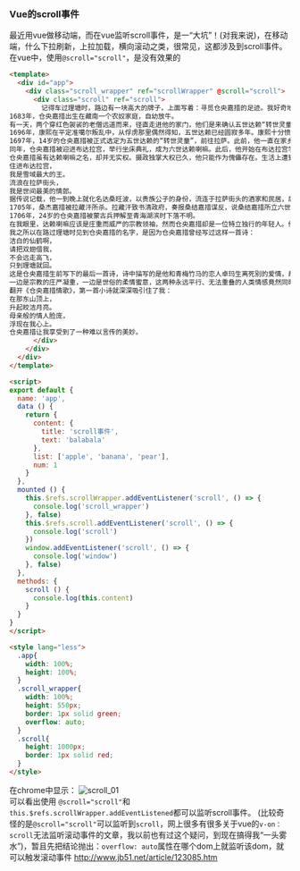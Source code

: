 ### Vue的scroll事件
最近用vue做移动端，而在vue监听scroll事件，是一“大坑”！(对我来说)，在移动端，什么下拉刷新，上拉加载，横向滚动之类，很常见，这都涉及到scroll事件。在vue中，使用`@scroll="scroll"`，是没有效果的
```html
<template>
  <div id="app">
    <div class="scroll_wrapper" ref="scrollWrapper" @scroll="scroll">
      <div class="scroll" ref="scroll">
        记得车过理塘时，路边有一块高大的牌子，上面写着：寻觅仓央嘉措的足迹。我好奇地问女儿：仓央嘉措是个藏族歌手吗？女儿笑起来：他是个诗人，还是六世达赖喇嘛。女儿用手机上网，搜出“仓央嘉措”让我看。我就是从那个时候开始了解仓央嘉措的。
1683年，仓央嘉措出生在藏南一个农奴家庭，自幼放牛。
有一天，两个穿红色袈裟的老僧远道而来，径直走进他的家门，他们是来确认五世达赖“转世灵童”的。当时五世达赖已经圆寂，摄政桑杰嘉措为了稳定政权，秘不发丧，向外界宣布：达赖喇嘛已经“入定”，静居高阁，不见来人。同时，又秘密派人寻找“转世灵童”。两位老僧对他连续测试了七日之后，最终确认他就是“转世灵童”。从那以后，两位老僧每年都会来看望他，并安排他到附近的寺院学习，接受教育。
1696年，康熙在平定准噶尔叛乱中，从俘虏那里偶然得知，五世达赖已经圆寂多年。康熙十分愤怒，致书严厉责问桑杰嘉措。
1697年，14岁的仓央嘉措被正式选定为五世达赖的“转世灵童”，前往拉萨。此前，他一直在家乡过着一种自由自在、无拘无束的日子。
同年，仓央嘉措被迎进布达拉宫，举行坐床典礼，成为六世达赖喇嘛。此后，他开始在布达拉宫学经修道，并受到严格监督。对于种种清规戒律，繁文缛节，仓央嘉措难以适应。
仓央嘉措虽有达赖喇嘛之名，却并无实权。摄政独掌大权已久，他只能作为傀儡存在。生活上遭到禁锢，政治上受人摆布，仓央嘉措内心抑郁，索性纵情声色，这既出于对自由与爱情的向往，也是对强加的戒律和权谋的故意反叛。就像他那首著名的诗歌写的：
住进布达拉宫，
我是雪域最大的王。
流浪在拉萨街头，
我是世间最美的情郎。
据传说记载，他一到晚上就化名达桑旺波，以贵族公子的身份，流连于拉萨街头的酒家和民居，后来竟身穿绸缎便装，手戴戒指，头蓄长发，醉心于歌舞游宴，夜宿于宫外女子之家。
1705年，桑杰嘉措被拉藏汗所杀。拉藏汗致书清政府，奏报桑结嘉措谋反，说桑结嘉措所立六世达赖仓央嘉措沉溺酒色，不理教务，不是真正的达赖，请予贬废。于是康熙下旨，令仓央嘉措奉旨进京。
1706年，24岁的仓央嘉措被蒙古兵押解至青海湖滨时下落不明。
在我眼里，达赖喇嘛应该是庄重而威严的宗教领袖，然而仓央嘉措却是一位特立独行的年轻人。他少年时期曾经有过一段自由自在的山野生活，当他走进神圣巍峨的布达拉宫，受到种种约束，他开始怀念那个淳朴自然的小山村。在青灯黄卷的苦修中，在对故乡的思恋中，他用书写经文的笔写出了许多描写浪漫爱情的优美诗句。他的诗歌被后人编为《仓央嘉措情歌》，在民间广为流传，不仅在西藏文学史上享有盛誉，在世界诗坛上也声名显赫。可惜他年轻的生命在一场政治冲突中过早地消失在青海湖畔。
我之所以在路过理塘时见到仓央嘉措的名字，是因为仓央嘉措曾经写过这样一首诗：
洁白的仙鹤啊，
请把双翅借我，
不会远走高飞，
只到理塘就回。
这是仓央嘉措生前写下的最后一首诗，诗中描写的是他和青梅竹马的恋人卓玛生离死别的爱情，却被后人看作一首宗教预言诗，暗示“转世灵童”将在四川理塘降生。
一边是宗教的庄严凝重，一边是世俗的柔情蜜意，这两种永远平行、无法重叠的人类情感竟然同时出现在仓央嘉措身上，使得所有人都产生了一份好奇，许多眼睛都情不自禁地张望着布达拉宫，试图让目光穿透厚厚的高墙探个究竟。
翻开《仓央嘉措情歌》，第一首小诗就深深吸引住了我：
在那东山顶上，
升起皎洁月亮。
母亲般的情人脸庞，
浮现在我心上。
仓央嘉措让我享受到了一种难以言传的美妙。
      </div>
    </div>
  </div>
</template>

<script>
export default {
  name: 'app',
  data () {
    return {
      content: {
        title: 'scroll事件',
        text: 'balabala'
      },
      list: ['apple', 'banana', 'pear'],
      num: 1
    }
  },
  mounted () {
    this.$refs.scrollWrapper.addEventListener('scroll', () => {
      console.log('scroll_wrapper')
    }, false)
    this.$refs.scroll.addEventListener('scroll', () => {
      console.log('scroll')
    })
    window.addEventListener('scroll', () => {
      console.log('window')
    }, false)
  },
  methods: {
    scroll () {
      console.log(this.content)
    }
  }
}
</script>

<style lang="less">
  .app{
    width: 100%;
    height: 100%;
  }
  .scroll_wrapper{
    width: 100%;
    height: 550px;
    border: 1px solid green;
    overflow: auto;
  }
  .scroll{
    height: 1000px;
    border: 1px solid red;
  }
</style>
```
在chrome中显示：
![scroll_01](https://github.com/anth-angle/my/blob/master/images/scroll_01.png?raw=true)
<br>
可以看出使用 `@scroll="scroll"`和`this.$refs.scrollWrapper.addEventListened`都可以监听scroll事件。 (比较奇怪的是`@scroll="scroll"`可以监听到`scroll`，网上很多有很多关于vue的`v-on：scroll`无法监听滚动事件的文章，我以前也有过这个疑问，到现在搞得我“一头雾水”)，暂且先把结论抛出：`overflow: auto`属性在哪个dom上就监听该dom，就可以触发滚动事件
http://www.jb51.net/article/123085.htm
